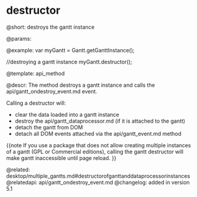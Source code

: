 destructor
=============

@short:
	destroys the gantt instance

@params:


@example:
var myGantt = Gantt.getGanttInstance();

//destroying a gantt instance
myGantt.destructor();

@template:	api_method

@descr:
The method destroys a gantt instance and calls the api/gantt_ondestroy_event.md event.

Calling a destructor will:

- clear the data loaded into a gantt instance
- destroy the api/gantt_dataprocessor.md (if it is attached to the gantt)
- detach the gantt from DOM
- detach all DOM events attached via the api/gantt_event.md method

{{note
If you use a package that does not allow creating multiple instances of a gantt (GPL or Commercial editions), calling the gantt destructor will make gantt inaccessible until page reload.
}}

@related:
	desktop/multiple_gantts.md#destructorofganttanddataprocessorinstances
@relatedapi:
    api/gantt_ondestroy_event.md
@changelog:
added in version 5.1

